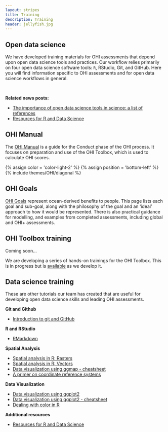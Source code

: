 ```yaml
---
layout: stripes
title: Training
description: Training
header: jellyfish.jpg
---
```


## Open data science

We have developed training materials for OHI assessments that depend upon open data science tools and practices. Our workflow relies primarily on four open data science software tools: `R`, RStudio, Git, and GitHub. Here you will find information specific to OHI assessments and for open data science workflows in general. 

<br>

**Related news posts:** 

- [The importance of open data science tools in science: a list of references](http://ohi-science.org/news/importance-of-open-data-science-tools)
- [Resources for R and Data Science](http://ohi-science.org/news/Resources-for-R-and-Data-Science)


## OHI Manual

The [OHI Manual](/manual) is a guide for the Conduct phase of the OHI process. It focuses on preparation and use of the OHI Toolbox, which is used to calculate OHI scores. 

{% assign color = 'color-light-2' %}
{% assign position = 'bottom-left' %}
{% include themes/OHI/diagonal %}


## OHI Goals

[OHI Goals](/goals) represent ocean-derived benefits to people. This page lists each goal and sub-goal, along with the philosophy of the goal and an ‘ideal’ approach to how it would be represented. There is also practical guidance for modelling, and examples from completed assessments, including global and OHI+ assessments.


## OHI Toolbox training

Coming soon...

We are developing a series of hands-on trainings for the OHI Toolbox. This is in progress but is [available](http://ohi-science.org/toolbox-training/) as we develop it. 


## Data science training

These are other tutorials our team has created that are useful for developing open data science skills and leading OHI assessments.

**Git and Github**  
- <a href="https://github.com/eco-data-science/github-intro" target="_blank">Introduction to git and GitHub</a>  

**R and RStudio**  
- <a href="https://github.com/eco-data-science/rmarkdown_R" target="_blank">RMarkdown</a>   

**Spatial Analysis**  
- <a href="https://github.com/eco-data-science/spatial-analysis-R#introduction-to-spatial-analysis-in-r" target="_blank">Spatial analysis in R: Rasters</a>  
- <a href="https://github.com/eco-data-science/spatial_analysis2_R#r-spatial-analysis-workshop-vectors-polygons-and-shapefiles" target="_blank">Spatial analysis in R: Vectors</a>  
- [Data visualization using ggmap - cheatsheet](https://github.com/OHI-Science/ohi-science.github.io/raw/3c6babb40348e62b322abadad086ece565411adf/assets/downloads/other/ggmapCheatsheet.pdf)  
- [A primer on coordinate reference systems](https://github.com/OHI-Science/ohi-science.github.io/raw/dev/assets/downloads/other/CRS.pdf)  


**Data Visualization**  
- <a href="https://rawgit.com/eco-data-science/VisualizingData/master/ggplot2_intro.html" target="_blank">Data visualization using ggplot2</a>  
- [Data visualization using ggplot2 - cheatsheet](https://github.com/OHI-Science/ohi-science.github.io/raw/dev/assets/downloads/other/ggplot2%20cheatsheet%20v2.pdf)
- [Dealing with color in R](https://github.com/OHI-Science/ohi-science.github.io/raw/dev/assets/downloads/other/ColorDec82015.pdf)  

**Additional resources**

- [Resources for R and Data Science](http://ohi-science.org/news/Resources-for-R-and-Data-Science)